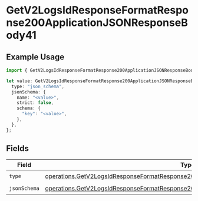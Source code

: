 # GetV2LogsIdResponseFormatResponse200ApplicationJSONResponseBody41

## Example Usage

```typescript
import { GetV2LogsIdResponseFormatResponse200ApplicationJSONResponseBody41 } from "orq-poc-typescript-multi-env-version/models/operations";

let value: GetV2LogsIdResponseFormatResponse200ApplicationJSONResponseBody41 = {
  type: "json_schema",
  jsonSchema: {
    name: "<value>",
    strict: false,
    schema: {
      "key": "<value>",
    },
  },
};
```

## Fields

| Field                                                                                                                                                                                          | Type                                                                                                                                                                                           | Required                                                                                                                                                                                       | Description                                                                                                                                                                                    |
| ---------------------------------------------------------------------------------------------------------------------------------------------------------------------------------------------- | ---------------------------------------------------------------------------------------------------------------------------------------------------------------------------------------------- | ---------------------------------------------------------------------------------------------------------------------------------------------------------------------------------------------- | ---------------------------------------------------------------------------------------------------------------------------------------------------------------------------------------------- |
| `type`                                                                                                                                                                                         | [operations.GetV2LogsIdResponseFormatResponse200ApplicationJSONResponseBody4Evals7Type](../../models/operations/getv2logsidresponseformatresponse200applicationjsonresponsebody4evals7type.md) | :heavy_check_mark:                                                                                                                                                                             | N/A                                                                                                                                                                                            |
| `jsonSchema`                                                                                                                                                                                   | [operations.GetV2LogsIdResponseFormatResponse200ApplicationJSONResponseBody4JSONSchema](../../models/operations/getv2logsidresponseformatresponse200applicationjsonresponsebody4jsonschema.md) | :heavy_check_mark:                                                                                                                                                                             | N/A                                                                                                                                                                                            |